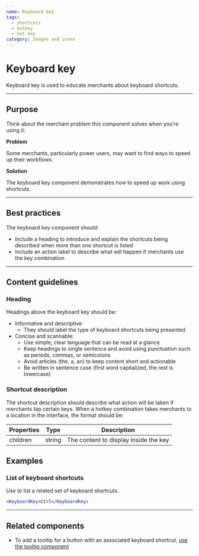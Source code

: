 ```yaml
---
name: Keyboard key
tags:
  - shortcuts
  - hotkey
  - hot key
category: Images and icons
---
```


# Keyboard key

Keyboard key is used to educate merchants about keyboard shortcuts.

---

## Purpose

Think about the merchant problem this component solves when you’re using it:

**Problem**

Some merchants, particularly power users, may want to find ways to speed up their workflows.

**Solution**

The keyboard key component demonstrates how to speed up work using shortcuts.

---

## Best practices

The keyboard key component should:

- Include a heading to introduce and explain the shortcuts being described when more than one shortcut is listed
- Include an action label to describe what will happen if merchants use the key combination

---

## Content guidelines

### Heading

Headings above the keyboard key should be:

- Informative and descriptive
  - They should label the type of keyboard shortcuts being presented
- Concise and scannable:
  - Use simple, clear language that can be read at a glance
  - Keep headings to single sentence and avoid using punctuation such as periods, commas, or semicolons
  - Avoid articles (the, a, an) to keep content short and actionable
  - Be written in sentence case (first word capitalized, the rest is lowercase)

### Shortcut description

The shortcut description should describe what action will be taken if merchants tap certain keys. When a hotkey combination takes merchants to a location in the interface, the format should be:

| Properties | Type | Description |
| ---------- | ---- | ----------- |
| children | string | The content to display inside the key |

## Examples

### List of keyboard shortcuts

Use to list a related set of keyboard shortcuts.

```jsx
<KeyboardKey>Ctrl</KeyboardKey>
```

---

## Related components

* To add a tooltip for a button with an associated keyboard shortcut, [use the tooltip component](/components/tooltip)
